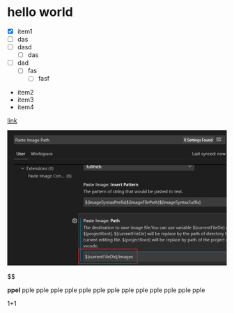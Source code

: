 # hello world
- [x] item1
- [ ] das
- [ ] dasd
  - [ ] das
- [ ] dad
    - [ ] fas
      - [ ] fasf
- item2
- item3
- item4

[link](https://www.zhihu.com/search?type=content&q=vscode)

![test image](images/2022-09-09-09-50-58.png)

<!-- 注释
dasd -->

$$

**ppel**  pple
pple  pple
pple  pple
pple  pple
pple  pple
pple  pple
pple  pple

1+1
